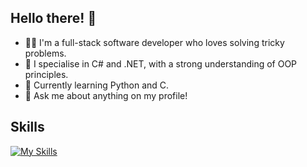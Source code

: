 ## Hello there! 👋

- 🧑‍💻 I'm a full-stack software developer who loves solving tricky problems.
- 📝 I specialise in C# and .NET, with a strong understanding of OOP principles.
- 🏫 Currently learning Python and C.
- 💬 Ask me about anything on my profile!

## Skills
[![My Skills](https://skillicons.dev/icons?i=cs,dotnet,py,js,html,css,git,unity,vscode,visualstudio)](https://skillicons.dev)
